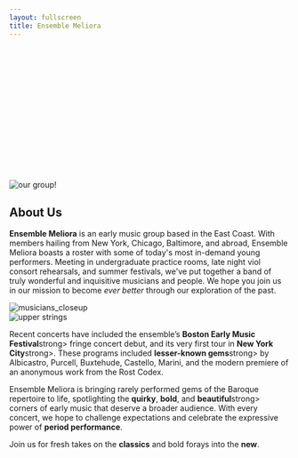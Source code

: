 ```yaml
---
layout: fullscreen
title: Ensemble Meliora
---
```


<div style="height: 15rem;"></div>

<img src="{{ site.baseurl }}/assets/img/mei_photoshoot/ensemblemeliora-087_HR.jpeg" alt="our group!" class="full-banner">

## About Us

<div class="text-image-row">
  <div class="text-column">
    <p>
    <strong>Ensemble Meliora</strong> is an early music group based in the East Coast. With members hailing from New York, Chicago, Baltimore, and abroad, Ensemble Meliora boasts a roster with some of today's most in-demand young performers. Meeting in undergraduate practice rooms, late night viol consort rehearsals, and summer festivals, we've put together a band of truly wonderful and inquisitive musicians and people. We hope you join us in our mission to become <em>ever better</em> through our exploration of the past.
    </p>
  </div>
  <div class="image-column">
    <img src="{{ site.baseurl }}/assets/img/mei_photoshoot/ensemblemeliora-071.jpg" alt="musicians_closeup" />
  </div>
</div>

<div class="text-image-row">
  <div class="image-column">
    <img src="{{ site.baseurl }}/assets/img/mei_photoshoot/ensemblemeliora-091.jpg" alt="upper strings" />
  </div>
  <div class="text-column">
    <p>
Recent concerts have included the ensemble’s <strong>Boston Early Music Festival</strong>strong> fringe concert debut, and its very first tour in <strong>New York City</strong>strong>. These programs included <strong>lesser-known gems</strong>strong> by Albicastro, Purcell, Buxtehude, Castello, Marini, and the modern premiere of an anonymous work from the Rost Codex. 
    </p>
    <p>
  Ensemble Meliora is bringing rarely performed gems of the Baroque repertoire to life, spotlighting the <strong>quirky</strong>, <strong>bold</strong>, and <strong>beautiful</strong>strong> corners of early music that deserve a broader audience. With every concert, we hope to challenge expectations and celebrate the expressive power of <strong>period performance</strong>.
    </p>
  </div>
</div>

<p>Join us for fresh takes on the <strong>classics</strong> and bold forays into the <strong>new</strong>.</p>


